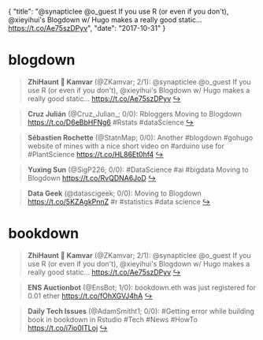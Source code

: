 {
  "title": "@synapticlee @o_guest If you use R (or even if you don't), @xieyihui's Blogdown w/ Hugo makes a really good static… https://t.co/Ae75szDPyv",
  "date": "2017-10-31"
}

# blogdown

> **ZhiHaunt 👻 Kamvar** (@ZKamvar; 2/1): @synapticlee @o_guest If you use R (or even if you don't), @xieyihui's Blogdown w/ Hugo makes a really good static… https://t.co/Ae75szDPyv  [&#8618;](https://twitter.com/xieyihui/status/925028138714877952)

<!-- -->


> **Cruz Julián** (@Cruz_Julian_; 0/0): Rbloggers Moving to Blogdown https://t.co/D6eBbHFNg6 #Rstats #dataScience  [&#8618;](https://twitter.com/xieyihui/status/925150922682126337)

<!-- -->


> **Sébastien Rochette** (@StatnMap; 0/0): Another #blogdown #gohugo website of mines with a nice short video on #arduino use for #PlantScience https://t.co/HL86Et0hf4  [&#8618;](https://twitter.com/xieyihui/status/925009246000943105)

<!-- -->


> **Yuxing Sun** (@SigP226; 0/0): #DataScience #ai #bigdata Moving to Blogdown https://t.co/RvQDNA6JoD  [&#8618;](https://twitter.com/xieyihui/status/924859915797012480)

<!-- -->


> **Data Geek** (@datascigeek; 0/0): Moving to Blogdown https://t.co/5KZAgkPnnZ #r #statistics #data science  [&#8618;](https://twitter.com/xieyihui/status/924815619878522880)

<!-- -->


# bookdown

> **ZhiHaunt 👻 Kamvar** (@ZKamvar; 2/1): @synapticlee @o_guest If you use R (or even if you don't), @xieyihui's Blogdown w/ Hugo makes a really good static… https://t.co/Ae75szDPyv  [&#8618;](https://twitter.com/xieyihui/status/925028138714877952)

<!-- -->


> **ENS Auctionbot** (@EnsBot; 1/0): bookdown.eth was just registered for 0.01 ether https://t.co/fOhXGVJ4hA  [&#8618;](https://twitter.com/xieyihui/status/924909751925911553)

<!-- -->


> **Daily Tech Issues** (@AdamSmitht1; 0/0): #Getting error while building book in bookdown in Rstudio
#Tech #News #HowTo
https://t.co/i7io0ITLoj  [&#8618;](https://twitter.com/xieyihui/status/925100613788225536)

<!-- -->


